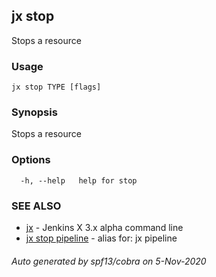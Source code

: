 ## jx stop

Stops a resource

### Usage

```
jx stop TYPE [flags]
```

### Synopsis

Stops a resource

### Options

```
  -h, --help   help for stop
```

### SEE ALSO

* [jx](jx.md)	 - Jenkins X 3.x alpha command line
* [jx stop pipeline](jx_stop_pipeline.md)	 - alias for: jx pipeline

###### Auto generated by spf13/cobra on 5-Nov-2020
